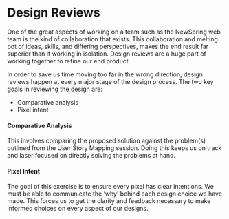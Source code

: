 # Design Reviews

One of the great aspects of working on a team such as the NewSpring web team is the kind of collaboration that exists. This collaboration and melting pot of ideas, skills, and differing perspectives, makes the end result far superior than if working in isolation. Design reviews are a huge part of working together to refine our end product.

In order to save us time moving too far in the wrong direction,  design reviews happen at every major stage of the design process. The two key goals in reviewing the design are:

- Comparative analysis
- Pixel intent


#### Comparative Analysis
This involves comparing the proposed solution against the problem(s) outlined from the User Story Mapping session. Doing this keeps us on track and laser focused on directly solving the problems at hand.


#### Pixel Intent
The goal of this exercise is to ensure every pixel has clear intentions. We must be able to communicate the ‘why’ behind each design choice we have made. This forces us to get the clarity and feedback necessary to make informed choices on every aspect of our designs.



 